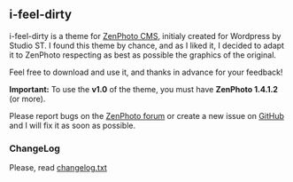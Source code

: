 ﻿## i-feel-dirty

i-feel-dirty is a theme for [ZenPhoto CMS](http://www.zenphoto.org), initialy created for Wordpress by Studio ST.
I found this theme by chance, and as I liked it, I decided to adapt it to ZenPhoto respecting as best as possible the graphics of the original.

Feel free to download and use it, and thanks in advance for your feedback!

**Important:** To use the **v1.0** of the theme, you must have **ZenPhoto 1.4.1.2** (or more).

Please report bugs on the [ZenPhoto forum](http://www.zenphoto.org/support/) or create a new issue on [GitHub](https://github.com/vincent3569/i-feel-dirty/issues) and I will fix it as soon as possible.

### ChangeLog
Please, read [changelog.txt](https://github.com/vincent3569/i-feel-dirty/blob/master/changelog.txt)
